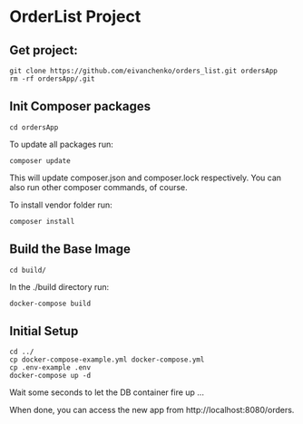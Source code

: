 OrderList Project
================
## Get project:
```
git clone https://github.com/eivanchenko/orders_list.git ordersApp
rm -rf ordersApp/.git
```
## Init Composer packages
```
cd ordersApp
```
To update all packages run:
```
composer update
```
This will update composer.json and composer.lock respectively. You can also run other composer commands, of course.

To install vendor  folder run:
```
composer install
```

## Build the Base Image

```
cd build/
```
In the ./build directory run:
```
docker-compose build
```
## Initial Setup
```
cd ../
cp docker-compose-example.yml docker-compose.yml
cp .env-example .env
docker-compose up -d
```
Wait some seconds to let the DB container fire up ...


When done, you can access the new app from http://localhost:8080/orders.
